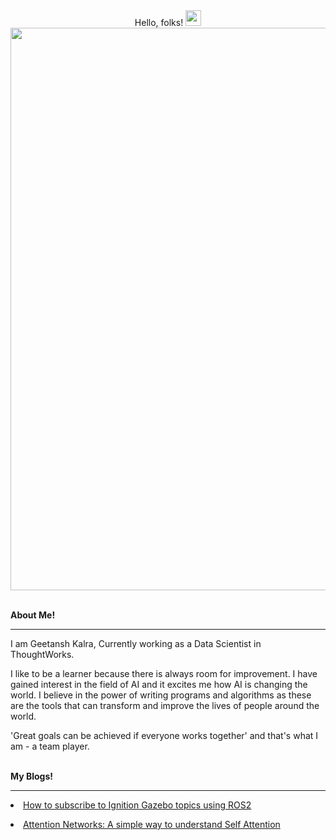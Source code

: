 <div align="center">
  Hello, folks! <img src="https://raw.githubusercontent.com/MartinHeinz/MartinHeinz/master/wave.gif" width="25"/>
</div>

<div id="header" align="center">
  <img src="https://ganda.com/wp-content/uploads/2017/05/robot-gif-3-1.gif" width="900"/>
</div>

<br>

<b>About Me!</b>
<hr>
<p>
I am Geetansh Kalra, Currently working as a Data Scientist in ThoughtWorks.

I like to be a learner because there is always room for improvement.
I have gained interest in the field of AI and it excites me how AI is changing the world. I believe in the power of writing programs and algorithms as these are the tools that can transform and improve the lives of people around the world.


'Great goals can be achieved if everyone works together' and that's what I am - a team player.
</p>

<br>
<b>My Blogs!</b>
<hr>
<a href="https://medium.com/@geetkal67/how-to-subscribe-to-ignition-gazebo-topics-using-ros2-8bcff7a0242e"><li> How to subscribe to Ignition Gazebo topics using ROS2 </li> </a>

<a href="https://medium.com/@geetkal67/attention-networks-a-simple-way-to-understand-self-attention-f5fb363c736d"><li> Attention Networks: A simple way to understand Self Attention </li> </a>


<!--
**geetanshkalra20/geetanshkalra20** is a ✨ _special_ ✨ repository because its `README.md` (this file) appears on your GitHub profile.


Here are some ideas to get you started:

- 🔭 I’m currently working on ...
- 🌱 I’m currently learning ...
- 👯 I’m looking to collaborate on ...
- 🤔 I’m looking for help with ...
- 💬 Ask me about ...
- 📫 How to reach me: ...
- 😄 Pronouns: ...
- ⚡ Fun fact: ...
-->
